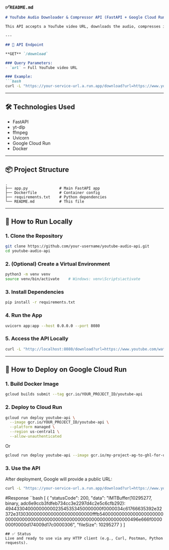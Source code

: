### ✅`README.md`

```markdown
# YouTube Audio Downloader & Compressor API (FastAPI + Google Cloud Run)

This API accepts a YouTube video URL, downloads the audio, compresses it using `ffmpeg`, and returns a downloadable MP3 file.

---

## 📌 API Endpoint

**GET** `/download`

### Query Parameters:
- `url` – Full YouTube video URL

### Example:
```bash
curl -L "https://your-service-url.a.run.app/download?url=https://www.youtube.com/watch?v=KShDB169KP4" --output audio.mp3
```

---

## 🛠 Technologies Used

- FastAPI
- yt-dlp
- ffmpeg
- Uvicorn
- Google Cloud Run
- Docker

---

## 📦 Project Structure

```
.
├── app.py              # Main FastAPI app
├── Dockerfile          # Container config
├── requirements.txt    # Python dependencies
└── README.md           # This file
```

---

## 🚀 How to Run Locally

### 1. Clone the Repository

```bash
git clone https://github.com/your-username/youtube-audio-api.git
cd youtube-audio-api
```

### 2. (Optional) Create a Virtual Environment

```bash
python3 -m venv venv
source venv/bin/activate    # Windows: venv\Scripts\activate
```

### 3. Install Dependencies

```bash
pip install -r requirements.txt
```

### 4. Run the App

```bash
uvicorn app:app --host 0.0.0.0 --port 8080
```

### 5. Access the API Locally

```bash
curl -L "http://localhost:8080/download?url=https://www.youtube.com/watch?v=KShDB169KP4" --output audio.mp3
```

---

## 🚀 How to Deploy on Google Cloud Run

### 1. Build Docker Image

```bash
gcloud builds submit --tag gcr.io/YOUR_PROJECT_ID/youtube-api
```

### 2. Deploy to Cloud Run

```bash
gcloud run deploy youtube-api \
  --image gcr.io/YOUR_PROJECT_ID/youtube-api \
  --platform managed \
  --region us-central1 \
  --allow-unauthenticated
```
Or
```bash
gcloud run deploy youtube-api --image gcr.io/my-project-ag-to-ghl-for-ut/youtube-api --platform managed --region us-central1 --allow-unauthenticated
```

### 3. Use the API

After deployment, Google will provide a public URL:

```bash
curl -L "https://your-service-url.a.run.app/download?url=https://www.youtube.com/watch?v=KShDB169KP4" --output audio.mp3
```
#Response
``bash
[
    {
        "statusCode": 200,
        "data": "IMTBuffer(10295277, binary, adc6e9ccb3fdfeb734cc3e2297d4c2e5c6cfb292): 49443304000000000023545353450000000f0000034c61766635392e32372e3130300000000000000000000000fffb54000000000000000000000000000000000000000000000000000000000000000000496e666f0000000f0000d174009d17c0000306",
        "fileSize": 10295277
    }
]
```
## ✅ Status
Live and ready to use via any HTTP client (e.g., Curl, Postman, Python requests).
```
